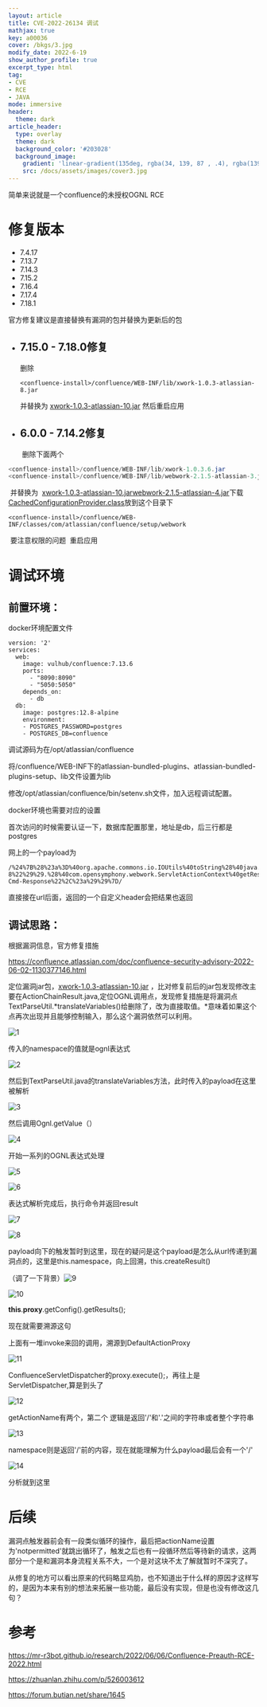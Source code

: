 ```yaml
---
layout: article
title: CVE-2022-26134 调试
mathjax: true
key: a00036
cover: /bkgs/3.jpg
modify_date: 2022-6-19
show_author_profile: true
excerpt_type: html
tag: 
- CVE
- RCE
- JAVA
mode: immersive
header:
  theme: dark
article_header:
  type: overlay
  theme: dark
  background_color: '#203028'
  background_image:
    gradient: 'linear-gradient(135deg, rgba(34, 139, 87 , .4), rgba(139, 34, 139, .4))'
    src: /docs/assets/images/cover3.jpg
---
```


简单来说就是一个confluence的未授权OGNL RCE

<!--more-->

# 修复版本

- 7.4.17
- 7.13.7
- 7.14.3
- 7.15.2
- 7.16.4
- 7.17.4
- 7.18.1

官方修复建议是直接替换有漏洞的包并替换为更新后的包

- ## 7.15.0 - 7.18.0修复

  删除

  ```
  <confluence-install>/confluence/WEB-INF/lib/xwork-1.0.3-atlassian-8.jar
  ```

  并替换为
  [xwork-1.0.3-atlassian-10.jar](https://packages.atlassian.com/maven-internal/opensymphony/xwork/1.0.3-atlassian-10/xwork-1.0.3-atlassian-10.jar)
  然后重启应用

- ## 6.0.0 - 7.14.2修复

  ​	删除下面两个

```java
<confluence-install>/confluence/WEB-INF/lib/xwork-1.0.3.6.jar     
<confluence-install>/confluence/WEB-INF/lib/webwork-2.1.5-atlassian-3.jar
```

​          并替换为
​          [xwork-1.0.3-atlassian-10.jar](https://packages.atlassian.com/maven-internal/opensymphony/xwork/1.0.3-atlassian-10/xwork-1.0.3-atlassian-10.jar)
​          [webwork-2.1.5-atlassian-4.jar](https://packages.atlassian.com/maven-internal/opensymphony/webwork/2.1.5-atlassian-4/webwork-2.1.5-atlassian-4.jar)
​          下载[CachedConfigurationProvider.class](https://confluence.atlassian.com/doc/files/1130377146/1137639562/3/1654274890463/CachedConfigurationProvider.class)
​          放到这个目录下

```
<confluence-install>/confluence/WEB-INF/classes/com/atlassian/confluence/setup/webwork
```

​          要注意权限的问题
​          重启应用

# 调试环境

## 前置环境：

docker环境配置文件

```
version: '2'
services:
  web:
    image: vulhub/confluence:7.13.6
    ports:
      - "8090:8090"
      - "5050:5050"
    depends_on:
      - db
  db:
    image: postgres:12.8-alpine
    environment: 
    - POSTGRES_PASSWORD=postgres
    - POSTGRES_DB=confluence
```

调试源码为在/opt/atlassian/confluence

将/confluence/WEB-INF下的atlassian-bundled-plugins、atlassian-bundled-plugins-setup、lib文件设置为lib

修改/opt/atlassian/confluence/bin/setenv.sh文件，加入远程调试配置。

docker环境也需要对应的设置

 

首次访问的时候需要认证一下，数据库配置那里，地址是db，后三行都是postgres

 

网上的一个payload为

```
/%24%7B%28%23a%3D%40org.apache.commons.io.IOUtils%40toString%28%40java.lang.Runtime%40getRuntime%28%29.exec%28%22cat%20/etc/passwd%22%29.getInputStream%28%29%2C%22utf-8%22%29%29.%28%40com.opensymphony.webwork.ServletActionContext%40getResponse%28%29.setHeader%28%22X-Cmd-Response%22%2C%23a%29%29%7D/
```

直接接在url后面，返回的一个自定义header会把结果也返回

## 调试思路：

根据漏洞信息，官方修复措施

https://confluence.atlassian.com/doc/confluence-security-advisory-2022-06-02-1130377146.html 

定位漏洞jar包，[xwork-1.0.3-atlassian-10.jar](https://packages.atlassian.com/maven-internal/opensymphony/xwork/1.0.3-atlassian-10/xwork-1.0.3-atlassian-10.jar) ，比对修复前后的jar包发现修改主要在ActionChainResult.java,定位OGNL调用点，发现修复措施是将漏洞点TextParseUtil.*translateVariables()给删除了，改为直接取值。*意味着如果这个点再次出现并且能够控制输入，那么这个漏洞依然可以利用。

![1](/pics/CVE-2022-26134-confluence/1.jpg)

传入的namespace的值就是ognl表达式

![2](/pics/CVE-2022-26134-confluence/2.jpg)

然后到TextParseUtil.java的translateVariables方法，此时传入的payload在这里被解析

![3](/pics/CVE-2022-26134-confluence/3.jpg)

然后调用Ognl.getValue（）

![4](/pics/CVE-2022-26134-confluence/4.jpg)

开始一系列的OGNL表达式处理

![5](/pics/CVE-2022-26134-confluence/5.jpg)

![6](/pics/CVE-2022-26134-confluence/6.jpg)

表达式解析完成后，执行命令并返回result

![7](/pics/CVE-2022-26134-confluence/7.jpg)

![8](/pics/CVE-2022-26134-confluence/8.jpg)

payload向下的触发暂时到这里，现在的疑问是这个payload是怎么从url传递到漏洞点的，这里是this.namespace，向上回溯，this.createResult()

（调了一下背景）![9](/pics/CVE-2022-26134-confluence/9.jpg)

![10](/pics/CVE-2022-26134-confluence/10.jpg)

**this**.**proxy**.getConfig().getResults();

现在就需要溯源这句

上面有一堆invoke来回的调用，溯源到DefaultActionProxy

![11](/pics/CVE-2022-26134-confluence/11.jpg)

ConfluenceServletDispatcher的proxy.execute();，再往上是ServletDispatcher,算是到头了

![12](/pics/CVE-2022-26134-confluence/12.jpg)

getActionName有两个，第二个 逻辑是返回'/'和'.'之间的字符串或者整个字符串

![13](/pics/CVE-2022-26134-confluence/13.jpg)

namespace则是返回'/'前的内容，现在就能理解为什么payload最后会有一个'/'

![14](/pics/CVE-2022-26134-confluence/14.jpg)

分析就到这里

# 后续

漏洞点触发器前会有一段类似循环的操作，最后把actionName设置为'notpermitted'就跳出循环了，触发之后也有一段循环然后等待新的请求，这两部分一个是和漏洞本身流程关系不大，一个是对这块不太了解就暂时不深究了。

从修复的地方可以看出原来的代码略显鸡肋，也不知道出于什么样的原因才这样写的，是因为本来有别的想法来拓展一些功能，最后没有实现，但是也没有修改这几句？

# 参考

https://mr-r3bot.github.io/research/2022/06/06/Confluence-Preauth-RCE-2022.html 

https://zhuanlan.zhihu.com/p/526003612

https://forum.butian.net/share/1645